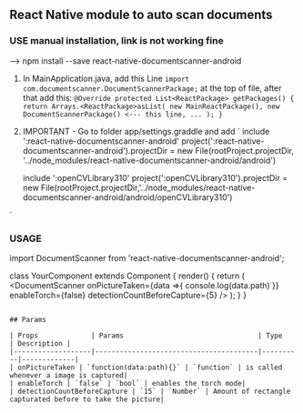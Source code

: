 ## React Native module to auto scan documents

### USE manual installation, link is not working fine

--> npm install --save react-native-documentscanner-android

1. In MainApplication.java, add this Line `import com.documentscanner.DocumentScannerPackage;` at the top of file,
after that add this:
`
    @Override
    protected List<ReactPackage> getPackages() {
      return Arrays.<ReactPackage>asList(
          new MainReactPackage(),
            new DocumentScannerPackage() <--- this line,
            ...
      );
    }
`
2. IMPORTANT - Go to folder app/settings.graddle and add `
    include ':react-native-documentscanner-android'
    project(':react-native-documentscanner-android').projectDir = new File(rootProject.projectDir, '../node_modules/react-native-documentscanner-android/android')

    include ':openCVLibrary310'
    project(':openCVLibrary310').projectDir = new File(rootProject.projectDir,'../node_modules/react-native-documentscanner-android/android/openCVLibrary310')

`

### USAGE 

import DocumentScanner from 'react-native-documentscanner-android';

class YourComponent extends Component {
  render() {
    return (
      <View>
        <DocumentScanner
          onPictureTaken={data =>{
              console.log(data.path)
          }}
          enableTorch={false}
          detectionCountBeforeCapture={5}
        />
      </View>
    );
  }
}

```

## Params

| Props             | Params                                 | Type     | Description |
|-------------------|----------------------------------------|----------|-------------|
| onPictureTaken | `function(data:path){}` | `function` | is called whenever a image is captured|
| enableTorch | `false` | `bool` | enables the torch mode|
| detectionCountBeforeCapture | `15` | `Number` | Amount of rectangle capturated before to take the picture|

